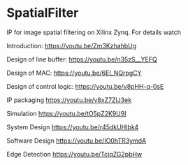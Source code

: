# SpatialFilter

IP for image spatial filtering on Xilinx Zynq. For details watch

Introduction: https://youtu.be/Zm3KzhahbUg

Design of line buffer: https://youtu.be/n35zS__YEFQ

Design of MAC: https://youtu.be/6El_NQrpgCY

Design of control logic: https://youtu.be/v8pHH-q-0sE

IP packaging https://youtu.be/v8xZ7ZlJ3ek

Simulation https://youtu.be/tO5pZ2K9U9I

System Design https://youtu.be/r45dkUHIbk4

Software Design https://youtu.be/IO0hTR3ymdA

Edge Detection https://youtu.be/TcjqZG2pbHw
